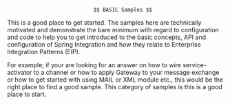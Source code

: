 
								$$ BASIC Samples $$

This is a good place to get started. The samples here are technically motivated and demonstrate 
the bare minimum with regard to configuration and code to help you to get introduced to the basic 
concepts, API and configuration of Spring Integration and how they relate to Enterprise Integration Patterns (EIP). 

For example; if your are looking for an answer on how to wire service-activator to a channel or how to 
apply Gateway to your message exchange or how to get started with using MAIL or XML module etc., 
this would be the right place to find a good sample. This category of samples is this is a good place to start.